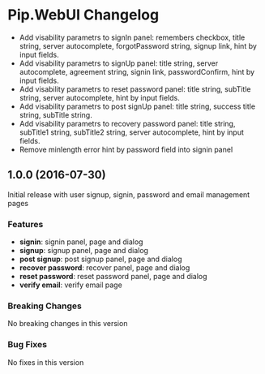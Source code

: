 # Pip.WebUI Changelog

* Add visability parametrs to signIn panel: remembers checkbox, title string, server autocomplete, forgotPassword string, signup link, hint by input fields.
* Add visability parametrs to signUp panel: title string, server autocomplete, agreement string, signin link, passwordConfirm, hint by input fields.
* Add visability parametrs to reset password panel: title string, subTitle string, server autocomplete, hint by input fields.
* Add visability parametrs to post signUp panel: title string, success title string, subTitle string.
* Add visability parametrs to recovery password panel: title string, subTitle1 string, subTitle2 string, server autocomplete, hint by input fields. 
* Remove minlength error hint by password field into signin panel
## <a name="1.0.0"></a> 1.0.0 (2016-07-30)

Initial release with user signup, signin, password and email management pages

### Features
* **signin**: signin panel, page and dialog
* **signup**: signup panel, page and dialog
* **post signup**: post signup panel, page and dialog
* **recover password**: recover panel, page and dialog
* **reset password**: reset password panel, page and dialog
* **verify email**: verify email page

### Breaking Changes
No breaking changes in this version

### Bug Fixes
No fixes in this version
